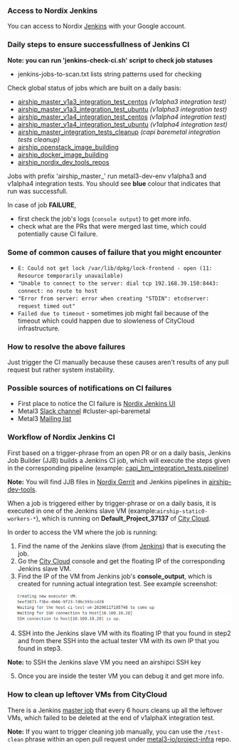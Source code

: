 
### Access to Nordix Jenkins
You can access to Nordix [Jenkins](https://jenkins.nordix.org/view/Airship/)
with your Google account.

###  Daily steps to ensure successfullness of Jenkins CI

**Note: you can run 'jenkins-check-ci.sh' script to check job statuses**
* jenkins-jobs-to-scan.txt lists string patterns used for checking

Check global status of jobs which are built on a daily basis:
* [airship_master_v1a3_integration_test_centos](https://jenkins.nordix.org/view/Airship/job/airship_master_v1a3_integration_test_centos/) *(v1alpha3 integration test)*
* [airship_master_v1a3_integration_test_ubuntu](https://jenkins.nordix.org/view/Airship/job/airship_master_v1a3_integration_test_ubuntu/) *(v1alpha3 integration test)*
* [airship_master_v1a4_integration_test_centos](https://jenkins.nordix.org/view/Airship/job/airship_master_v1a4_integration_test_centos/) *(v1alpha4 integration test)*
* [airship_master_v1a4_integration_test_ubuntu](https://jenkins.nordix.org/view/Airship/job/airship_master_v1a4_integration_test_ubuntu/) *(v1alpha4 integration test)*
* [airship_master_integration_tests_cleanup](https://jenkins.nordix.org/view/Airship/job/airship_master_integration_tests_cleanup/) *(capi baremetal integration tests cleanup)*
* [airship_openstack_image_building](https://jenkins.nordix.org/view/Airship/job/airship_openstack_image_building/)
* [airship_docker_image_building](https://jenkins.nordix.org/view/Airship/job/airship_docker_image_building/)
* [airship_nordix_dev_tools_repos](https://jenkins.nordix.org/view/Airship/job/airship_nordix_dev_tools_repos/)

Jobs with prefix 'airship_master_' run metal3-dev-env v1alpha3 and v1alpha4 integration tests. You
should see **blue** colour that indicates that run was successfull.

In case of job **FAILURE**,
 - first check the job's logs (```console output```) to get more info.
 - check what are the PRs that were merged last time, which could potentially
 cause CI failure.


### Some of common causes of failure that you might encounter
* ``` E: Could not get lock /var/lib/dpkg/lock-frontend - open (11: Resource temporarily unavailable) ```
* ```"Unable to connect to the server: dial tcp 192.168.39.150:8443: connect: no route to host```
* ```"Error from server: error when creating "STDIN": etcdserver: request timed out"```
* ```Failed due to timeout``` - sometimes job might fail because of the timeout
which could happen due to slowleness of CityCloud infrastructure.

### How to resolve the above failures
Just trigger the CI manually because these causes aren't results of any pull
request but rather system instability.

### Possible sources of notifications on CI failures
* First place to notice the CI failure is [Nordix Jenkins UI](https://jenkins.nordix.org/view/Airship/)
* Metal3 [Slack channel](https://kubernetes.slack.com/messages/CHD49TLE7)
#cluster-api-baremetal
* Metal3 [Mailing list](https://groups.google.com/forum/#!forum/metal3-dev)


### Workflow of Nordix Jenkins CI
First based on a trigger-phrase from an open PR or on a daily basis, Jenkins Job
Builder (JJB) builds a Jenkins CI job, which will execute the steps given in
the corresponding pipeline (example: [capi_bm_integration_tests.pipeline](https://github.com/Nordix/airship-dev-tools/blob/master/ci/jobs/capi_bm_integration_tests.pipeline))

**Note:** You will find JJB files in [Nordix Gerrit](https://gerrit.nordix.org/admin/repos/infra/cicd)
and Jenkins pipelines in [airship-dev-tools](https://github.com/Nordix/airship-dev-tools/tree/master/ci/jobs).

When a job is triggered either by trigger-phrase or on a daily basis, it is executed in
one of the Jenkins slave VM (example:```airship-static0-workers-*```), which is
 running on **Default_Project_37137** of [City Cloud](https://citycontrolpanel.com/landing?m=login_required).

In order to access the VM where the job is running:
1. Find the name of the Jenkins slave (from [Jenkins](https://jenkins.nordix.org/view/Airship/))
that is executing the job.
2. Go the [City Cloud](https://citycontrolpanel.com/landing?m=login_required)
console and get the floating IP of the corresponding Jenkins slave VM.
3. Find the IP of the VM  from Jenkins job's **console_output**, which is
created for running actual integration test. See example screenshot:

![ssh](ssh.png)

4. SSH into the Jenkins slave VM with its floating IP that you found in step2
and from there SSH into the actual tester VM with its own IP that you found
in step3.

  **Note:** to SSH the Jenkins slave VM you need an airshipci SSH key

5. Once you are inside the tester VM you can debug it and get more info.  

### How to clean up leftover VMs from CityCloud
There is a Jenkins [master job](https://jenkins.nordix.org/view/Airship/job/airship_master_integration_tests_cleanup/) that every 6 hours cleans up all the leftover VMs, which failed to be deleted at the end of v1alphaX integration test.

**Note:** If you want to trigger cleaning job manually, you can use the `/test-clean` phrase within an open pull request under [metal3-io/project-infra](https://github.com/metal3-io/project-infra) repo.
